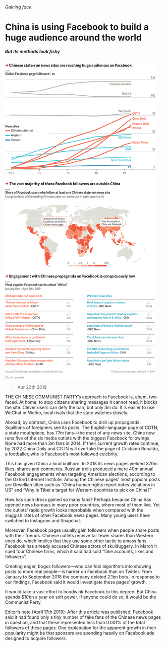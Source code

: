 ###### Gaining face

# China is using Facebook to build a huge audience around the world 

##### But its methods look fishy 

![image](images/20190420_GDC134.png) 

> Apr 20th 2019 

THE CHINESE COMMUNIST PARTY’s approach to Facebook is, ahem, two-faced. At home, to stop citizens sharing messages it cannot read, it blocks the site. Clever users can defy the ban, but only 3m do. It is easier to use WeChat or Weibo, local rivals that the state watches closely. 

Abroad, by contrast, China uses Facebook to dish up propaganda. Squillions of foreigners see its posts. The English-language page of CGTN, a state mouthpiece, has 77m fans—the most of any news site. China now runs five of the six media outlets with the biggest Facebook followings. None had more than 3m fans in 2014. If their current growth rates continue, by 2022 China Daily and CGTN will overtake the page of Cristiano Ronaldo, a footballer, who is Facebook’s most followed celebrity. 

This has given China a loud bullhorn. In 2018 its news pages yielded 370m likes, shares and comments. Russian trolls produced a mere 40m annual Facebook engagements when targeting American elections, according to the Oxford Internet Institute. Among the Chinese pages’ most popular posts are Orwellian titles such as “China human rights report notes violations in US” and “Why is Tibet a target for Western countries to pick on China?” 

How has such dross gained so many fans? Perhaps because China has opened news bureaus in many poor countries, where most of them live. Yet the outlets’ rapid growth looks improbable when compared with the sluggish rates of other Facebook news pages. Many young users have switched to Instagram and Snapchat. 

Moreover, Facebook pages usually gain followers when people share posts with their friends. Chinese outlets receive far fewer shares than Western ones do, which implies that they use some other tactic to amass fans. Facebook has already accused Chinese actors of skulduggery. In March it sued four Chinese firms, which it said had sold “fake accounts, likes and followers”. 

Creating eager, bogus followers—who can fool algorithms into showing posts to more real people—is harder on Facebook than on Twitter. From January to September 2018 the company deleted 2.1bn bots. In response to our findings, Facebook said it would investigate these pages’ growth. 

It would take a vast effort to hoodwink Facebook to this degree. But China spends $10bn a year on soft power. If anyone could do so, it would be the Communist Party. 

Editor’s note (April 17th 2019): After this article was published, Facebook said it had found only a tiny number of fake fans of the Chinese news pages in question, and that these represented less than 0.001% of the total followers of these pages. One explanation for the apparent growth in their popularity might be that sponsors are spending heavily on Facebook ads designed to acquire followers. 

